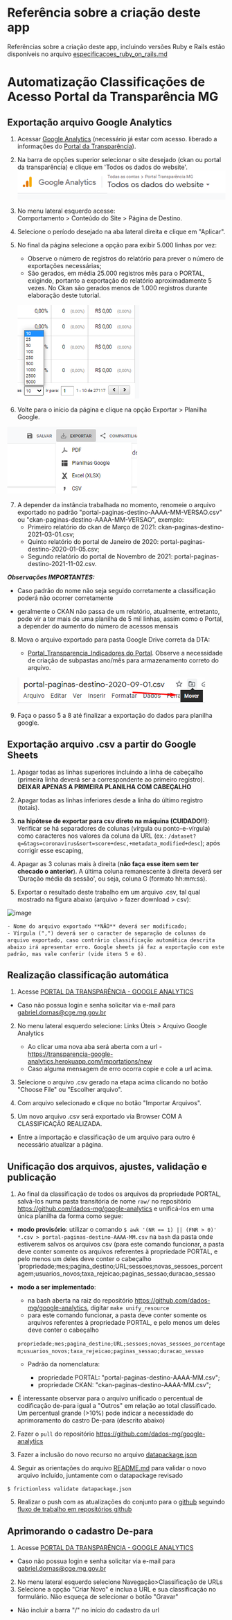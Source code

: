 # Referência sobre a criação deste app

Referências sobre a criação deste app, incluindo versões Ruby e Rails estão disponíveis no arquivo [especificacoes_ruby_on_rails.md](/especificacoes_ruby_on_rails.md)

# Automatização Classificações de Acesso Portal da Transparência MG

## Exportação arquivo Google Analytics

1. Acessar [Google Analytics](https://analytics.google.com/) (necessário já estar com acesso. liberado a informações do [Portal da Transparência](http://www.transparencia.mg.gov.br/)).

2. Na barra de opções superior selecionar o site desejado (ckan ou portal da transparência) e clique em 'Todos os dados do website'.
![](static/barra-superior.png)

3. No menu lateral esquerdo acesse:     
   Comportamento > Conteúdo do Site > Página de Destino.

4. Selecione o período desejado na aba lateral direita  e clique em "Aplicar".

5. No final da página selecione a opção para exibir 5.000 linhas por vez:

    * Observe o número de registros do relatório para prever o número de exportações necessárias;
    * São gerados, em média 25.000 registros mês para o PORTAL, exigindo, portanto a exportação do relatório aproximadamente 5 vezes. No Ckan são gerados menos de 1.000 registros durante elaboração deste tutorial.

    ![](static/exibir-linhas.png)

6. Volte para o início da página e clique na opção Exportar > Planilha Google.

  ![](static/exportar-planilha-google.png)

  7. A depender da instância trabalhada no momento, renomeie o arquivo exportado no padrão "portal-paginas-destino-AAAA-MM-VERSAO.csv" ou "ckan-paginas-destino-AAAA-MM-VERSAO", exemplo:
      * Primeiro relatório do ckan de Março de 2021: ckan-paginas-destino-2021-03-01.csv;
      * Quinto relatório do portal de Janeiro de 2020: portal-paginas-destino-2020-01-05.csv;
      * Segundo relatório do portal de Novembro de 2021: portal-paginas-destino-2021-11-02.csv.


  ***Observações IMPORTANTES:***
  * Caso padrão do nome não seja seguido corretamente a classificação poderá não ocorrer corretamente

  * geralmente o CKAN não passa de um relatório, atualmente, entretanto, pode vir a ter mais de uma planilha de 5 mil linhas, assim como o Portal, a depender do aumento do número de acessos mensais

  8. Mova o arquivo exportado para pasta Google Drive correta da DTA:
     *  [Portal_Transparencia_Indicadores do Portal](https://drive.google.com/drive/folders/15KuJy3qSzsi9fVAsxrnCmlr_TNUR6iyG?usp=sharing). Observe a necessidade de criação de subpastas ano/mês para armazenamento correto do arquivo.

     ![](static/mover-arquivo.png)

  9. Faça o passo 5 a 8 até finalizar a exportação do dados para planilha google.

## Exportação arquivo .csv a partir do Google Sheets

1. Apagar todas as linhas superiores incluindo a linha de cabeçalho (primeira linha deverá ser a correspondente ao primeiro registro).
     **DEIXAR APENAS A PRIMEIRA PLANILHA COM CABEÇALHO**

2. Apagar todas as linhas inferiores desde a linha do último registro (totais).

3. **na hipótese de exportar para csv direto na máquina (CUIDADO!!)**: Verificar se há separadores de colunas (vírgula ou ponto-e-vírgula) como caracteres nos valores da coluna da URL (ex.: ``/dataset?q=&tags=coronavirus&sort=score+desc,+metadata_modified+desc``); após corrigir esse escaping,

4. Apagar as 3 colunas mais à direita (**não faça esse item sem ter checado o anterior**). A última coluna remanescente à direita deverá ser 'Duração média da sessão', ou seja, coluna G (formato hh:mm:ss).

5. Exportar o resultado deste trabalho em um arquivo .csv, tal qual mostrado na figura abaixo (arquivo > fazer download > csv):

![image](https://user-images.githubusercontent.com/52294411/148548915-85eaf7d6-dc93-4d2d-85cf-26b5204c082b.png)

    - Nome do arquivo exportado **NÃO** deverá ser modificado;
    - Vírgula (",") deverá ser o caracter de separação de colunas do arquivo exportado, caso contrário classificação automática descrita abaixo irá apresentar erro. Google sheets já faz a exportação com este padrão, mas vale conferir (vide itens 5 e 6).

## Realização classificação automática

1. Acesse [PORTAL DA TRANSPARÊNCIA - GOOGLE ANALYTICS](https://transparencia-google-analytics.herokuapp.com/users/sign_in)
  * Caso não possua login e senha solicitar via e-mail para gabriel.dornas@cge.mg.gov.br


2. No menu lateral esquerdo selecione: Links Úteis > Arquivo Google Analytics

      * Ao clicar uma nova aba será aberta com a url - https://transparencia-google-analytics.herokuapp.com/importations/new
      * Caso alguma mensagem de erro ocorra copie e cole a url acima.


3. Selecione o arquivo .csv gerado na etapa acima clicando no botão "Choose File" ou "Escolher arquivo".

4. Com arquivo selecionado e clique no botão "Importar Arquivos".

5. Um novo arquivo .csv será exportado via Browser COM A CLASSIFICAÇÃO REALIZADA.
  * Entre a importação e classificação de um arquivo para outro é necessário atualizar a página.

## Unificação dos arquivos, ajustes, validação e publicação

1. Ao final da classificação de todos os arquivos da propriedade PORTAL, salvá-los numa pasta transitória de nome `raw/` no repositório https://github.com/dados-mg/google-analytics e unificá-los em uma única planilha da forma como segue:

* **modo provisório**: utilizar o comando `$ awk '(NR == 1) || (FNR > 0)' *.csv > portal-paginas-destino-AAAA-MM.csv` na `bash` da pasta onde estiverem salvos os arquivos csv (para este comando funcionar, a pasta deve conter somente os arquivos referentes à propriedade PORTAL, e pelo menos um deles deve conter o cabeçalho `propriedade;mes;pagina_destino;URL;sessoes;novas_sessoes_porcentagem;usuarios_novos;taxa_rejeicao;paginas_sessao;duracao_sessao

* **modo a ser implementado**:

    * na bash aberta na raiz do repositório https://github.com/dados-mg/google-analytics, digitar `make unify_resource`
    * para este comando funcionar, a pasta deve conter somente os arquivos referentes à propriedade PORTAL, e pelo menos um deles deve conter o cabeçalho 
    
    `propriedade;mes;pagina_destino;URL;sessoes;novas_sessoes_porcentagem;usuarios_novos;taxa_rejeicao;paginas_sessao;duracao_sessao`

    * Padrão da nomenclatura:

         - propriedade PORTAL: "portal-paginas-destino-AAAA-MM.csv";
         - propriedade CKAN: "ckan-paginas-destino-AAAA-MM.csv";
         

- É interessante observar para o arquivo unificado o percentual de codificação de-para igual a "Outros" em relação ao total classificado. Um percentual grande (>10%) pode indicar a necessidade do aprimoramento do castro De-para (descrito abaixo)
  
2. Fazer o `pull` do repositório https://github.com/dados-mg/google-analytics

3. Fazer a inclusão do novo recurso no arquivo [datapackage.json](https://github.com/dados-mg/google-analytics/blob/master/datapackage.json)

4. Seguir as orientações do arquivo [README.md](https://github.com/dados-mg/google-analytics/blob/master/README.md) para validar o novo arquivo incluído, juntamente com o datapackage revisado

```
$ frictionless validate datapackage.json
```

5. Realizar o push com as atualizações do conjunto para o [github](https://github.com/dados-mg/google-analytics) seguindo [fluxo de trabalho em repositórios github](https://github.com/transparencia-mg/handbook/blob/master/fluxo-trabalho-github.md)


## Aprimorando o cadastro De-para

1. Acesse [PORTAL DA TRANSPARÊNCIA - GOOGLE ANALYTICS](https://transparencia-google-analytics.herokuapp.com/users/sign_in)
  * Caso não possua login e senha solicitar via e-mail para gabriel.dornas@cge.mg.gov.br
2. No menu lateral esquerdo selecione Navegação>Classificação de URLs
3. Selecione a opção "Criar Novo" e inclua a URL e sua classificação no formulário. Não esqueça de selecionar o botão "Gravar"
  * Não incluir a barra "/" no início do cadastro da url

